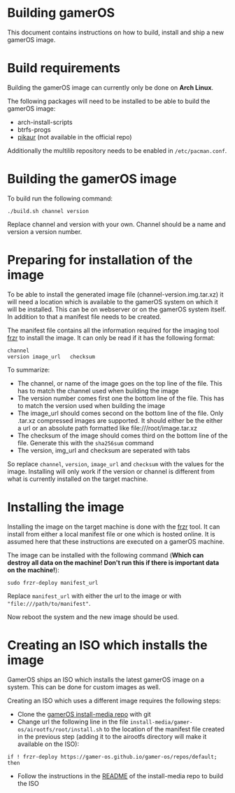 # Building gamerOS

This document contains instructions on how to build, install and ship a new gamerOS image.

# Build requirements

Building the gamerOS image can currently only be done on **Arch Linux**.

The following packages will need to be installed to be able to build the gamerOS image:
- arch-install-scripts
- btrfs-progs
- [pikaur](https://aur.archlinux.org/packages/pikaur/) (not available in the official repo)

Additionally the multilib repository needs to be enabled in ``/etc/pacman.conf``.

# Building the gamerOS image

To build run the following command:
```
./build.sh channel version
```
Replace channel and version with your own. Channel should be a name and version a version number.

# Preparing for installation of the image

To be able to install the generated image file (channel-version.img.tar.xz) it will need a location which is available to the gamerOS system on which it will be installed. This can be on webserver or on the gamerOS system itself. In addition to that a manifest file needs to be created.

The manifest file contains all the information required for the imaging tool [frzr](https://github.com/gamer-os/frzr) to install the image. It can only be read if it has the following format:
```
channel
version image_url   checksum
```

To summarize:

- The channel, or name of the image goes on the top line of the file. This has to match the channel used when building the image
- The version number comes first one the bottom line of the file. This has to match the version used when building the image
- The image_url should comes second on the bottom line of the file. Only .tar.xz compressed images are supported. It should either be the either a url or an absolute path formatted like file:///root/image.tar.xz
- The checksum of the image should comes third on the bottom line of the file. Generate this with the ``sha256sum`` command
- The version, img_url and checksum are seperated with tabs

So replace ``channel``, ``version``, ``image_url`` and ``checksum`` with the values for the image. Installing will only work if the version or channel is different from what is currently installed on the target machine.

# Installing the image

Installing the image on the target machine is done with the [frzr](https://github.com/gamer-os/frzr) tool. It can install from either a local manifest file or one which is hosted online. It is assumed here that these instructions are executed on a gamerOS machine.

The image can be installed with the following command (**Which can destroy all data on the machine! Don't run this if there is important data on the machine!**):
```
sudo frzr-deploy manifest_url
```
Replace ``manifest_url`` with either the url to the image or with ``"file:///path/to/manifest"``.

Now reboot the system and the new image should be used.

# Creating an ISO which installs the image

GamerOS ships an ISO which installs the latest gamerOS image on a system. This can be done for custom images as well.

Creating an ISO which uses a different image requires the following steps:

- Clone the [gamerOS install-media repo](https://github.com/gamer-os/install-media) with git
- Change url the following line in the file ``install-media/gamer-os/airootfs/root/install.sh`` to the location of the manifest file created in the previous step (adding it to the airootfs directory will make it available on the ISO):
```
if ! frzr-deploy https://gamer-os.github.io/gamer-os/repos/default; then
```
- Follow the instructions in the [README](https://github.com/gamer-os/install-media/blob/master/README.md) of the install-media repo to build the ISO
